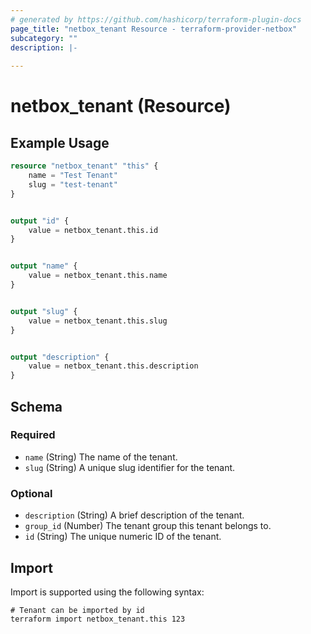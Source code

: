 ```yaml
---
# generated by https://github.com/hashicorp/terraform-plugin-docs
page_title: "netbox_tenant Resource - terraform-provider-netbox"
subcategory: ""
description: |-
  
---
```


# netbox_tenant (Resource)



## Example Usage

```terraform
resource "netbox_tenant" "this" {
    name = "Test Tenant"
    slug = "test-tenant"
}


output "id" {
    value = netbox_tenant.this.id
}


output "name" {
    value = netbox_tenant.this.name
}


output "slug" {
    value = netbox_tenant.this.slug
}


output "description" {
    value = netbox_tenant.this.description
}
```

<!-- schema generated by tfplugindocs -->
## Schema

### Required

- `name` (String) The name of the tenant.
- `slug` (String) A unique slug identifier for the tenant.

### Optional

- `description` (String) A brief description of the tenant.
- `group_id` (Number) The tenant group this tenant belongs to.
- `id` (String) The unique numeric ID of the tenant.

## Import

Import is supported using the following syntax:

```shell
# Tenant can be imported by id
terraform import netbox_tenant.this 123
```
